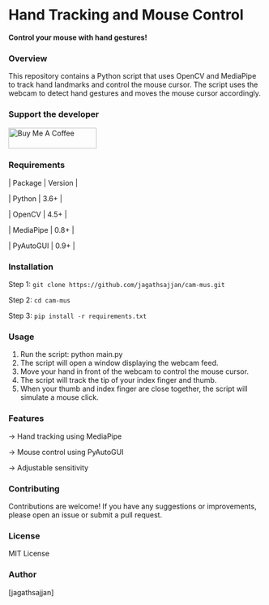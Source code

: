 **Hand Tracking and Mouse Control**
=====================================

**Control your mouse with hand gestures!**

### Overview

This repository contains a Python script that uses OpenCV and MediaPipe to track hand landmarks and control the mouse cursor. The script uses the webcam to detect hand gestures and moves the mouse cursor accordingly.

### Support the developer

<a href="https://www.buymeacoffee.com/jagathsajjan" target="_blank"><img src="https://cdn.buymeacoffee.com/buttons/default-yellow.png" alt="Buy Me A Coffee" height="41" width="174"></a>

### Requirements

| Package | Version |
>
| Python | 3.6+ |
>
| OpenCV | 4.5+ |
>
| MediaPipe | 0.8+ |
>
| PyAutoGUI | 0.9+ |

### Installation

Step 1: ```git clone https://github.com/jagathsajjan/cam-mus.git```
>
Step 2: ```cd cam-mus```
>
Step 3: ```pip install -r requirements.txt```

### Usage

1. Run the script: python main.py
2. The script will open a window displaying the webcam feed.
3. Move your hand in front of the webcam to control the mouse cursor.
4. The script will track the tip of your index finger and thumb.
5. When your thumb and index finger are close together, the script will simulate a mouse click.

### Features

-> Hand tracking using MediaPipe
>
-> Mouse control using PyAutoGUI
>
-> Adjustable sensitivity

### Contributing
Contributions are welcome! If you have any suggestions or improvements, please open an issue or submit a pull request.

### License

MIT License

### Author

[jagathsajjan]